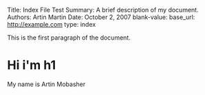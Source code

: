 Title:   Index File Test
Summary: A brief description of my document.
Authors: Artin
         Martin
Date:    October 2, 2007
blank-value:
base_url: http://example.com
type: index

This is the first paragraph of the document.

# Hi i'm h1

My name is Artin Mobasher